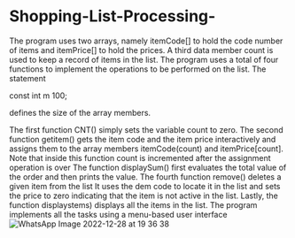 # Shopping-List-Processing-
The program uses two arrays, namely itemCode[] to hold the code number of items and itemPrice[] to hold the prices. A third data member count is used to keep a record of items in the list. The program uses a total of four functions to implement the operations to be performed on the list. The statement

const int m 100;

defines the size of the array members.

The first function CNT() simply sets the variable count to zero. The second function getitem() gets the item code and the item price interactively and assigns them to the array members itemCode(count) and itemPrice[count]. Note that inside this function count is incremented after the assignment operation is over The function displaySum() first evaluates the total value of the order and then prints the value. The fourth function remove() deletes a given item from the list It uses the dem code to locate it in the list and sets the price to zero indicating that the item is not active in the list. Lastly, the function displaystems) displays all the items in the list. 
The program implements all the tasks using a menu-based user interface
![WhatsApp Image 2022-12-28 at 19 36 38](https://user-images.githubusercontent.com/121508643/209824615-64cd6418-ab15-4528-bbae-d1b5e304fa37.jpg)

